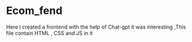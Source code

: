 # Ecom_fend
Here i created a frontend with the help of Chat-gpt it was interesting ,This file contain HTML , CSS and JS in it
